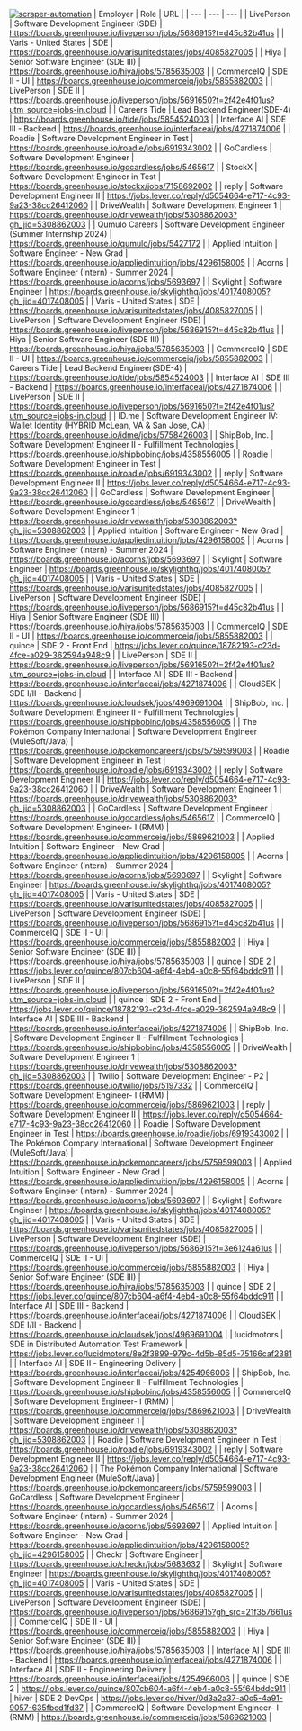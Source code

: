 [![scraper-automation](https://github.com/azad-ali786/Job_Openings/actions/workflows/scraper-automation.yml/badge.svg)](https://github.com/azad-ali786/Job_Openings/actions/workflows/scraper-automation.yml)
| Employer | Role | URL |
| --- | --- | --- |
| LivePerson | Software Development Engineer (SDE) | https://boards.greenhouse.io/liveperson/jobs/5686915?t=d45c82b41us |
| Varis - United States | SDE | https://boards.greenhouse.io/varisunitedstates/jobs/4085827005 |
| Hiya | Senior Software Engineer (SDE III) | https://boards.greenhouse.io/hiya/jobs/5785635003 |
| CommerceIQ | SDE II - UI | https://boards.greenhouse.io/commerceiq/jobs/5855882003 |
| LivePerson | SDE II | https://boards.greenhouse.io/liveperson/jobs/5691650?t=2f42e4f01us?utm_source=jobs-in.cloud |
| Careers Tide | Lead Backend Engineer(SDE-4) | https://boards.greenhouse.io/tide/jobs/5854524003 |
| Interface AI | SDE III - Backend | https://boards.greenhouse.io/interfaceai/jobs/4271874006 |
| Roadie | Software Development Engineer in Test | https://boards.greenhouse.io/roadie/jobs/6919343002 |
| GoCardless | Software Development Engineer | https://boards.greenhouse.io/gocardless/jobs/5465617 |
| StockX | Software Development Engineer in Test | https://boards.greenhouse.io/stockx/jobs/7158692002 |
| reply | Software Development Engineer II | https://jobs.lever.co/reply/d5054664-e717-4c93-9a23-38cc26412060 |
| DriveWealth | Software Development Engineer 1 | https://boards.greenhouse.io/drivewealth/jobs/5308862003?gh_jid=5308862003 |
| Qumulo Careers | Software Development Engineer (Summer Internship 2024) | https://boards.greenhouse.io/qumulo/jobs/5427172 |
| Applied Intuition | Software Engineer - New Grad | https://boards.greenhouse.io/appliedintuition/jobs/4296158005 |
| Acorns | Software Engineer (Intern) - Summer 2024 | https://boards.greenhouse.io/acorns/jobs/5693697 |
| Skylight | Software Engineer | https://boards.greenhouse.io/skylighthq/jobs/4017408005?gh_jid=4017408005 |
| Varis - United States | SDE | https://boards.greenhouse.io/varisunitedstates/jobs/4085827005 |
| LivePerson | Software Development Engineer (SDE) | https://boards.greenhouse.io/liveperson/jobs/5686915?t=d45c82b41us |
| Hiya | Senior Software Engineer (SDE III) | https://boards.greenhouse.io/hiya/jobs/5785635003 |
| CommerceIQ | SDE II - UI | https://boards.greenhouse.io/commerceiq/jobs/5855882003 |
| Careers Tide | Lead Backend Engineer(SDE-4) | https://boards.greenhouse.io/tide/jobs/5854524003 |
| Interface AI | SDE III - Backend | https://boards.greenhouse.io/interfaceai/jobs/4271874006 |
| LivePerson | SDE II | https://boards.greenhouse.io/liveperson/jobs/5691650?t=2f42e4f01us?utm_source=jobs-in.cloud |
| ID.me | Software Development Engineer IV: Wallet Identity (HYBRID McLean, VA & San Jose, CA) | https://boards.greenhouse.io/idme/jobs/5758426003 |
| ShipBob, Inc. | Software Development Engineer II - Fulfillment Technologies | https://boards.greenhouse.io/shipbobinc/jobs/4358556005 |
| Roadie | Software Development Engineer in Test | https://boards.greenhouse.io/roadie/jobs/6919343002 |
| reply | Software Development Engineer II | https://jobs.lever.co/reply/d5054664-e717-4c93-9a23-38cc26412060 |
| GoCardless | Software Development Engineer | https://boards.greenhouse.io/gocardless/jobs/5465617 |
| DriveWealth | Software Development Engineer 1 | https://boards.greenhouse.io/drivewealth/jobs/5308862003?gh_jid=5308862003 |
| Applied Intuition | Software Engineer - New Grad | https://boards.greenhouse.io/appliedintuition/jobs/4296158005 |
| Acorns | Software Engineer (Intern) - Summer 2024 | https://boards.greenhouse.io/acorns/jobs/5693697 |
| Skylight | Software Engineer | https://boards.greenhouse.io/skylighthq/jobs/4017408005?gh_jid=4017408005 |
| Varis - United States | SDE | https://boards.greenhouse.io/varisunitedstates/jobs/4085827005 |
| LivePerson | Software Development Engineer (SDE) | https://boards.greenhouse.io/liveperson/jobs/5686915?t=d45c82b41us |
| Hiya | Senior Software Engineer (SDE III) | https://boards.greenhouse.io/hiya/jobs/5785635003 |
| CommerceIQ | SDE II - UI | https://boards.greenhouse.io/commerceiq/jobs/5855882003 |
| quince | SDE 2 - Front End | https://jobs.lever.co/quince/18782193-c23d-4fce-a029-362594a948c9 |
| LivePerson | SDE II | https://boards.greenhouse.io/liveperson/jobs/5691650?t=2f42e4f01us?utm_source=jobs-in.cloud |
| Interface AI | SDE III - Backend | https://boards.greenhouse.io/interfaceai/jobs/4271874006 |
| CloudSEK | SDE I/II - Backend | https://boards.greenhouse.io/cloudsek/jobs/4969691004 |
| ShipBob, Inc. | Software Development Engineer II - Fulfillment Technologies | https://boards.greenhouse.io/shipbobinc/jobs/4358556005 |
| The Pokémon Company International | Software Development Engineer (MuleSoft/Java) | https://boards.greenhouse.io/pokemoncareers/jobs/5759599003 |
| Roadie | Software Development Engineer in Test | https://boards.greenhouse.io/roadie/jobs/6919343002 |
| reply | Software Development Engineer II | https://jobs.lever.co/reply/d5054664-e717-4c93-9a23-38cc26412060 |
| DriveWealth | Software Development Engineer 1 | https://boards.greenhouse.io/drivewealth/jobs/5308862003?gh_jid=5308862003 |
| GoCardless | Software Development Engineer | https://boards.greenhouse.io/gocardless/jobs/5465617 |
| CommerceIQ | Software Development Engineer- I (RMM) | https://boards.greenhouse.io/commerceiq/jobs/5869621003 |
| Applied Intuition | Software Engineer - New Grad | https://boards.greenhouse.io/appliedintuition/jobs/4296158005 |
| Acorns | Software Engineer (Intern) - Summer 2024 | https://boards.greenhouse.io/acorns/jobs/5693697 |
| Skylight | Software Engineer | https://boards.greenhouse.io/skylighthq/jobs/4017408005?gh_jid=4017408005 |
| Varis - United States | SDE | https://boards.greenhouse.io/varisunitedstates/jobs/4085827005 |
| LivePerson | Software Development Engineer (SDE) | https://boards.greenhouse.io/liveperson/jobs/5686915?t=d45c82b41us |
| CommerceIQ | SDE II - UI | https://boards.greenhouse.io/commerceiq/jobs/5855882003 |
| Hiya | Senior Software Engineer (SDE III) | https://boards.greenhouse.io/hiya/jobs/5785635003 |
| quince | SDE 2 | https://jobs.lever.co/quince/807cb604-a6f4-4eb4-a0c8-55f64bddc911 |
| LivePerson | SDE II | https://boards.greenhouse.io/liveperson/jobs/5691650?t=2f42e4f01us?utm_source=jobs-in.cloud |
| quince | SDE 2 - Front End | https://jobs.lever.co/quince/18782193-c23d-4fce-a029-362594a948c9 |
| Interface AI | SDE III - Backend | https://boards.greenhouse.io/interfaceai/jobs/4271874006 |
| ShipBob, Inc. | Software Development Engineer II - Fulfillment Technologies | https://boards.greenhouse.io/shipbobinc/jobs/4358556005 |
| DriveWealth | Software Development Engineer 1 | https://boards.greenhouse.io/drivewealth/jobs/5308862003?gh_jid=5308862003 |
| Twilio | Software Development Engineer - P2 | https://boards.greenhouse.io/twilio/jobs/5197332 |
| CommerceIQ | Software Development Engineer- I (RMM) | https://boards.greenhouse.io/commerceiq/jobs/5869621003 |
| reply | Software Development Engineer II | https://jobs.lever.co/reply/d5054664-e717-4c93-9a23-38cc26412060 |
| Roadie | Software Development Engineer in Test | https://boards.greenhouse.io/roadie/jobs/6919343002 |
| The Pokémon Company International | Software Development Engineer (MuleSoft/Java) | https://boards.greenhouse.io/pokemoncareers/jobs/5759599003 |
| Applied Intuition | Software Engineer - New Grad | https://boards.greenhouse.io/appliedintuition/jobs/4296158005 |
| Acorns | Software Engineer (Intern) - Summer 2024 | https://boards.greenhouse.io/acorns/jobs/5693697 |
| Skylight | Software Engineer | https://boards.greenhouse.io/skylighthq/jobs/4017408005?gh_jid=4017408005 |
| Varis - United States | SDE | https://boards.greenhouse.io/varisunitedstates/jobs/4085827005 |
| LivePerson | Software Development Engineer (SDE) | https://boards.greenhouse.io/liveperson/jobs/5686915?t=3e6124a61us |
| CommerceIQ | SDE II - UI | https://boards.greenhouse.io/commerceiq/jobs/5855882003 |
| Hiya | Senior Software Engineer (SDE III) | https://boards.greenhouse.io/hiya/jobs/5785635003 |
| quince | SDE 2 | https://jobs.lever.co/quince/807cb604-a6f4-4eb4-a0c8-55f64bddc911 |
| Interface AI | SDE III - Backend | https://boards.greenhouse.io/interfaceai/jobs/4271874006 |
| CloudSEK | SDE I/II - Backend | https://boards.greenhouse.io/cloudsek/jobs/4969691004 |
| lucidmotors | SDE in Distributed Automation Test Framework | https://jobs.lever.co/lucidmotors/8e2f3899-979c-4d5b-85d5-75166caf2381 |
| Interface AI | SDE II - Engineering Delivery | https://boards.greenhouse.io/interfaceai/jobs/4254966006 |
| ShipBob, Inc. | Software Development Engineer II - Fulfillment Technologies | https://boards.greenhouse.io/shipbobinc/jobs/4358556005 |
| CommerceIQ | Software Development Engineer- I (RMM) | https://boards.greenhouse.io/commerceiq/jobs/5869621003 |
| DriveWealth | Software Development Engineer 1 | https://boards.greenhouse.io/drivewealth/jobs/5308862003?gh_jid=5308862003 |
| Roadie | Software Development Engineer in Test | https://boards.greenhouse.io/roadie/jobs/6919343002 |
| reply | Software Development Engineer II | https://jobs.lever.co/reply/d5054664-e717-4c93-9a23-38cc26412060 |
| The Pokémon Company International | Software Development Engineer (MuleSoft/Java) | https://boards.greenhouse.io/pokemoncareers/jobs/5759599003 |
| GoCardless | Software Development Engineer | https://boards.greenhouse.io/gocardless/jobs/5465617 |
| Acorns | Software Engineer (Intern) - Summer 2024 | https://boards.greenhouse.io/acorns/jobs/5693697 |
| Applied Intuition | Software Engineer - New Grad | https://boards.greenhouse.io/appliedintuition/jobs/4296158005?gh_jid=4296158005 |
| Checkr | Software Engineer | https://boards.greenhouse.io/checkr/jobs/5683632 |
| Skylight | Software Engineer | https://boards.greenhouse.io/skylighthq/jobs/4017408005?gh_jid=4017408005 |
| Varis - United States | SDE | https://boards.greenhouse.io/varisunitedstates/jobs/4085827005 |
| LivePerson | Software Development Engineer (SDE) | https://boards.greenhouse.io/liveperson/jobs/5686915?gh_src=21f357661us |
| CommerceIQ | SDE II - UI | https://boards.greenhouse.io/commerceiq/jobs/5855882003 |
| Hiya | Senior Software Engineer (SDE III) | https://boards.greenhouse.io/hiya/jobs/5785635003 |
| Interface AI | SDE III - Backend | https://boards.greenhouse.io/interfaceai/jobs/4271874006 |
| Interface AI | SDE II - Engineering Delivery | https://boards.greenhouse.io/interfaceai/jobs/4254966006 |
| quince | SDE 2 | https://jobs.lever.co/quince/807cb604-a6f4-4eb4-a0c8-55f64bddc911 |
| hiver | SDE 2 DevOps | https://jobs.lever.co/hiver/0d3a2a37-a0c5-4a91-9057-635fbcd1fd37 |
| CommerceIQ | Software Development Engineer- I (RMM) | https://boards.greenhouse.io/commerceiq/jobs/5869621003 |